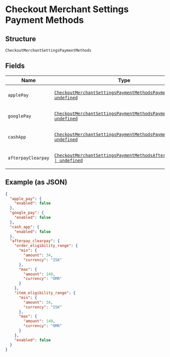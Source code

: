 
# Checkout Merchant Settings Payment Methods

## Structure

`CheckoutMerchantSettingsPaymentMethods`

## Fields

| Name | Type | Tags | Description |
|  --- | --- | --- | --- |
| `applePay` | [`CheckoutMerchantSettingsPaymentMethodsPaymentMethod \| undefined`](../../doc/models/checkout-merchant-settings-payment-methods-payment-method.md) | Optional | The settings allowed for a payment method. |
| `googlePay` | [`CheckoutMerchantSettingsPaymentMethodsPaymentMethod \| undefined`](../../doc/models/checkout-merchant-settings-payment-methods-payment-method.md) | Optional | The settings allowed for a payment method. |
| `cashApp` | [`CheckoutMerchantSettingsPaymentMethodsPaymentMethod \| undefined`](../../doc/models/checkout-merchant-settings-payment-methods-payment-method.md) | Optional | The settings allowed for a payment method. |
| `afterpayClearpay` | [`CheckoutMerchantSettingsPaymentMethodsAfterpayClearpay \| undefined`](../../doc/models/checkout-merchant-settings-payment-methods-afterpay-clearpay.md) | Optional | The settings allowed for AfterpayClearpay. |

## Example (as JSON)

```json
{
  "apple_pay": {
    "enabled": false
  },
  "google_pay": {
    "enabled": false
  },
  "cash_app": {
    "enabled": false
  },
  "afterpay_clearpay": {
    "order_eligibility_range": {
      "min": {
        "amount": 34,
        "currency": "ISK"
      },
      "max": {
        "amount": 140,
        "currency": "OMR"
      }
    },
    "item_eligibility_range": {
      "min": {
        "amount": 34,
        "currency": "ISK"
      },
      "max": {
        "amount": 140,
        "currency": "OMR"
      }
    },
    "enabled": false
  }
}
```

